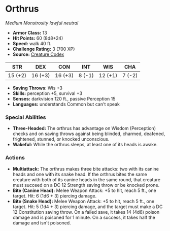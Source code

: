 # Orthrus

*Medium* *Monstrosity* *lawful neutral*

- **Armor Class:** 13
- **Hit Points:** 60 (8d8+24)
- **Speed:** walk 40 ft.
- **Challenge Rating:** 3 (700 XP)
- **Source:** [Creature Codex](https://koboldpress.com/kpstore/product/creature-codex-for-5th-edition-dnd/)

| STR | DEX | CON | INT | WIS | CHA |
| --- | --- | --- | --- | --- | --- |
| 15 (+2) | 16 (+3) | 16 (+3) | 8 (-1) | 12 (+1) | 7 (-2) |

- **Saving Throws**: Wis +3
- **Skills:** perception +5, survival +3
- **Senses:** darkvision 120 ft., passive Perception 15
- **Languages:** understands Common but can't speak
### Special Abilities
- **Three-Headed:** The orthrus has advantage on Wisdom (Perception) checks and on saving throws against being blinded, charmed, deafened, frightened, stunned, or knocked unconscious.
- **Wakeful:** While the orthrus sleeps, at least one of its heads is awake.
### Actions
- **Multiattack:** The orthrus makes three bite attacks: two with its canine heads and one with its snake head. If the orthrus bites the same creature with both of its canine heads in the same round, that creature must succeed on a DC 12 Strength saving throw or be knocked prone.
- **Bite (Canine Head):** Melee Weapon Attack: +5 to hit, reach 5 ft., one target. Hit: 6 (1d6 + 3) piercing damage.
- **Bite (Snake Head):** Melee Weapon Attack: +5 to hit, reach 5 ft., one target. Hit: 5 (1d4 + 3) piercing damage, and the target must make a DC 12 Constitution saving throw. On a failed save, it takes 14 (4d6) poison damage and is poisoned for 1 minute. On a success, it takes half the damage and isn't poisoned.
